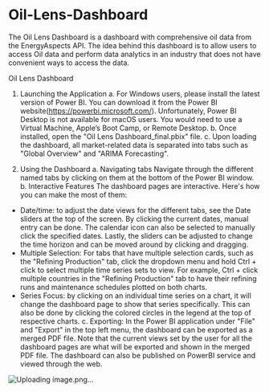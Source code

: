 # Oil-Lens-Dashboard
The Oil Lens Dashboard is a dashboard with comprehensive oil data from the EnergyAspects API. The idea behind this dashboard is to allow users to access Oil data and perform data analytics in an industry that does not have convenient ways to access the data.

Oil Lens Dashboard
1. Launching the Application
a. For Windows users, please install the latest version of Power BI. You can download it from the Power BI website(https://powerbi.microsoft.com/). Unfortunately, Power BI Desktop is not available for macOS users. You would need to use a Virtual Machine, Apple’s Boot Camp, or Remote Desktop.
b. Once installed, open the "Oil Lens Dashboard_final.pbix" file.
c. Upon loading the dashboard, all market-related data is separated into tabs such as "Global Overview" and "ARIMA Forecasting". 

2. Using the Dashboard
a. Navigating tabs
Navigate through the different named tabs by clicking on them at the bottom of the Power BI window.
b. Interactive Features
The dashboard pages are interactive. Here's how you can make the most of them:
-	Date/time: to adjust the date views for the different tabs, see the Date sliders at the top of the screen. By clicking the current dates, manual entry can be done. The calendar icon can also be selected to manually click the specified dates. Lastly, the sliders can be adjusted to change the time horizon and can be moved around by clicking and dragging. 
-	Multiple Selection: For tabs that have multiple selection cards, such as the "Refining Production" tab, click the dropdown menu and hold Ctrl + click to select multiple time series sets to view. For example, Ctrl + click multiple countries in the "Refining Production" tab to have their refining runs and maintenance schedules plotted on both charts.
-	Series Focus: by clicking on an individual time series on a chart, it will change the dashboard page to show that series specifically. This can also be done by clicking the colored circles in the legend at the top of respective charts.
c. Exporting: In the Power BI application under "File" and "Export" in the top left menu, the dashboard can be exported as a merged PDF file. Note that the current views set by the user for all the dashboard pages are what will be exported and shown in the merged PDF file. The dashboard can also be published on PowerBI service and viewed through the web. 

![Uploading image.png…]()
